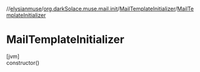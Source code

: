 //[elysianmuse](../../../index.md)/[org.darkSolace.muse.mail.init](../index.md)/[MailTemplateInitializer](index.md)/[MailTemplateInitializer](-mail-template-initializer.md)

# MailTemplateInitializer

[jvm]\
constructor()
